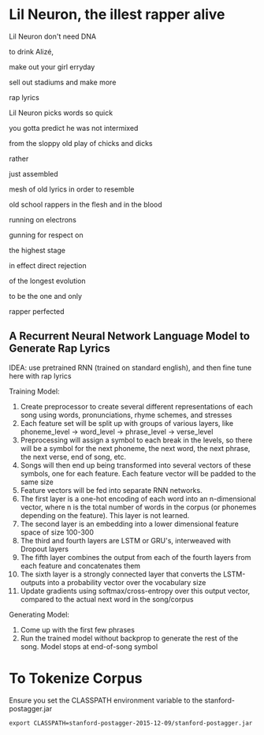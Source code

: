 # Lil Neuron, the illest rapper alive

Lil Neuron don't need DNA

to drink Alizé,

make out your girl erryday

sell out stadiums and make more

rap lyrics



Lil Neuron picks words so quick

you gotta predict he was not intermixed

from the sloppy old play of chicks and dicks

rather

just assembled

mesh of old lyrics in order to resemble

old school rappers in the flesh and in the blood

running on electrons

gunning for respect on

the highest stage

in effect direct rejection

of the longest evolution

to be the one and only

rapper perfected

## A Recurrent Neural Network Language Model to Generate Rap Lyrics
IDEA: use pretrained RNN (trained on standard english), and then fine
tune here with rap lyrics

Training Model:
 1. Create preprocessor to create several different representations of
    each song using words, pronunciations, rhyme schemes, and stresses
 2. Each feature set will be split up with groups of various layers,
    like phoneme_level -> word_level -> phrase_level -> verse_level
 3. Preprocessing will assign a symbol to each break in the levels,
    so there will be a symbol for the next phoneme, the next word,
    the next phrase, the next verse, end of song, etc.
 4. Songs will then end up being transformed into several vectors of
    these symbols, one for each feature. Each feature vector will be padded
    to the same size
 5. Feature vectors will be fed into separate RNN networks.
 6. The first layer is a one-hot encoding of each word into an
    n-dimensional vector, where n is the total number of words in the
    corpus (or phonemes depending on the feature). This layer is not
    learned.
 7. The second layer is an embedding into a lower dimensional feature
    space of size 100-300
 8. The third and fourth layers are LSTM or GRU's, interweaved with
    Dropout layers
 9. The fifth layer combines the output from each of the fourth layers
    from each feature and concatenates them
 10. The sixth layer is a strongly connected layer that converts the
     LSTM-outputs into a probability vector over the vocabulary size
 11. Update gradients using softmax/cross-entropy over this output vector,
     compared to the actual next word in the song/corpus

Generating Model:
 1. Come up with the first few phrases
 2. Run the trained model without backprop to generate the rest of the
    song. Model stops at end-of-song symbol

# To Tokenize Corpus

Ensure you set the CLASSPATH environment variable to the
stanford-postagger.jar

    export CLASSPATH=stanford-postagger-2015-12-09/stanford-postagger.jar
